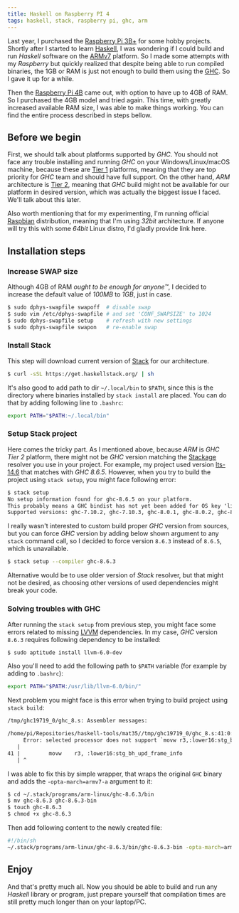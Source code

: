 ```yaml
---
title: Haskell on Raspberry PI 4
tags: haskell, stack, raspberry pi, ghc, arm
---
```


Last year, I purchased the [Raspberry Pi 3B+] for some hobby projects. Shortly after I started to learn [Haskell], I was wondering if I could build and run _Haskell_ software on the [ARMv7] platform. So I made some attempts with my _Raspberry_ but quickly realized that despite being able to run compiled binaries, the 1GB or RAM is just not enough to build them using the [GHC]. So I gave it up for a while.

Then the [Raspberry Pi 4B] came out, with option to have up to 4GB of RAM. So I purchased the 4GB model and tried again. This time, with greatly increased available RAM size, I was able to make things working. You can find the entire process described in steps bellow.

<!-- MORE -->

## Before we begin
First, we should talk about platforms supported by _GHC_. You should not face any trouble installing and running _GHC_ on your Windows/Linux/macOS machine, because these are [Tier 1] platforms, meaning that they are top priority for _GHC_ team and should have full support. On the other hand, _ARM_ architecture is [Tier 2], meaning that _GHC_ build might not be available for our platform in desired version, which was actually the biggest issue I faced. We'll talk about this later.

Also worth mentioning that for my experimenting, I'm running official [Raspbian] distribution, meaning that I'm using _32bit_ architecture. If anyone will try this with some _64bit_ Linux distro, I'd gladly provide link here.

## Installation steps

### Increase SWAP size
Although 4GB of RAM _ought to be enough for anyone™_, I decided to increase the default value of _100MB_ to _1GB_, just in case.

```bash
$ sudo dphys-swapfile swapoff  # disable swap
$ sudo vim /etc/dphys-swapfile # and set 'CONF_SWAPSIZE' to 1024
$ sudo dphys-swapfile setup    # refresh with new settings
$ sudo dphys-swapfile swapon   # re-enable swap
```

### Install Stack
This step will download current version of [Stack] for our architecture. 

```bash
$ curl -sSL https://get.haskellstack.org/ | sh
```

It's also good to add path to dir `~/.local/bin` to `$PATH`, since this is the directory where binaries installed by `stack install` are placed. You can do that by adding following line to `.bashrc`:

```bash
export PATH="$PATH:~/.local/bin"
```

### Setup Stack project
Here comes the tricky part. As I mentioned above, because _ARM_ is _GHC Tier 2_ platform, there might not be _GHC_ version matching the [Stackage] resolver you use in your project. For example, my project used version [lts-14.6] that matches with _GHC 8.6.5_. However, when you try to build the project using `stack setup`, you might face following error:

```txt
$ stack setup
No setup information found for ghc-8.6.5 on your platform.
This probably means a GHC bindist has not yet been added for OS key 'linux-armv7', 'linux-armv7-ncurses6', 'linux-armv7-tinfo6'.
Supported versions: ghc-7.10.2, ghc-7.10.3, ghc-8.0.1, ghc-8.0.2, ghc-8.2.1, ghc-8.2.2, ghc-8.6.3
```

I really wasn't interested to custom build proper _GHC_ version from sources, but you can force _GHC_ version by adding below shown argument to any `stack` command call, so I decided to force version `8.6.3` instead of `8.6.5`, which is unavailable.

```bash
$ stack setup --compiler ghc-8.6.3
```

Alternative would be to use older version of _Stack_ resolver, but that might not be desired, as choosing other versions of used dependencies might break your code.

### Solving troubles with GHC
After running the `stack setup` from previous step, you might face some errors related to missing [LVVM] dependencies. In my case, _GHC_ version `8.6.3` requires following dependency to be installed:

```bash
$ sudo aptitude install llvm-6.0-dev
```

Also you'll need to add the following path to `$PATH` variable (for example by adding to `.bashrc`):

```bash
export PATH="$PATH:/usr/lib/llvm-6.0/bin/"
```

Next problem you might face is this error when trying to build project using `stack build`:

```txt
/tmp/ghc19719_0/ghc_8.s: Assembler messages:

/home/pi/Repositories/haskell-tools/mat35//tmp/ghc19719_0/ghc_8.s:41:0: error:
     Error: selected processor does not support `movw r3,:lower16:stg_bh_upd_frame_info' in ARM mode
   |
41 |         movw    r3, :lower16:stg_bh_upd_frame_info
   | ^
```

I was able to fix this by simple wrapper, that wraps the original `GHC` binary and adds the  `-opta-march=armv7-a` argument to it:

```bash
$ cd ~/.stack/programs/arm-linux/ghc-8.6.3/bin
$ mv ghc-8.6.3 ghc-8.6.3-bin
$ touch ghc-8.6.3
$ chmod +x ghc-8.6.3

```

Then add following content to the newly created file:

```bash
#!/bin/sh
~/.stack/programs/arm-linux/ghc-8.6.3/bin/ghc-8.6.3-bin -opta-march=armv7-a $@
```

## Enjoy
And that's pretty much all. Now you should be able to build and run any _Haskell_ library or program, just prepare yourself that compilation times are still pretty much longer than on your laptop/PC.

[Raspberry Pi 3B+]: https://www.raspberrypi.org/products/raspberry-pi-3-model-b-plus/
[Raspberry Pi 4B]: https://www.raspberrypi.org/products/raspberry-pi-4-model-b/
[Raspbian]: https://www.raspbian.org/
[Haskell]: https://www.haskell.org/
[ARMv7]: https://en.wikipedia.org/wiki/ARM_architecture
[GHC]: https://www.haskell.org/ghc/
[lts-14.6]: https://www.stackage.org/lts-14.6
[LVVM]: https://llvm.org/
[Stack]: https://docs.haskellstack.org/en/stable/README/
[Stackage]: https://www.stackage.org/
[Tier 1]: https://gitlab.haskell.org/ghc/ghc/wikis/platforms#tier-1-platforms
[Tier 2]: https://gitlab.haskell.org/ghc/ghc/wikis/platforms#tier-2-platforms